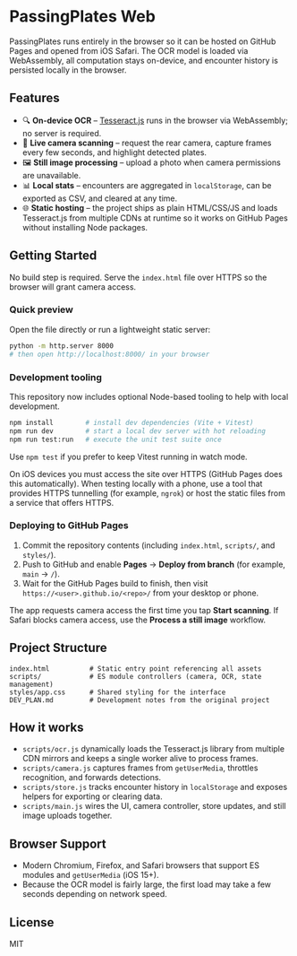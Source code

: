 # PassingPlates Web

PassingPlates runs entirely in the browser so it can be hosted on GitHub Pages and opened from iOS Safari. The OCR model is
loaded via WebAssembly, all computation stays on-device, and encounter history is persisted locally in the browser.

## Features

- 🔍 **On-device OCR** – [Tesseract.js](https://github.com/naptha/tesseract.js) runs in the browser via WebAssembly; no server is
  required.
- 🎥 **Live camera scanning** – request the rear camera, capture frames every few seconds, and highlight detected plates.
- 🖼 **Still image processing** – upload a photo when camera permissions are unavailable.
- 📊 **Local stats** – encounters are aggregated in `localStorage`, can be exported as CSV, and cleared at any time.
- 🌐 **Static hosting** – the project ships as plain HTML/CSS/JS and loads Tesseract.js from multiple CDNs at runtime so it works on
  GitHub Pages without installing Node packages.

## Getting Started

No build step is required. Serve the `index.html` file over HTTPS so the browser will grant camera access.

### Quick preview

Open the file directly or run a lightweight static server:

```bash
python -m http.server 8000
# then open http://localhost:8000/ in your browser
```

### Development tooling

This repository now includes optional Node-based tooling to help with local development.

```bash
npm install        # install dev dependencies (Vite + Vitest)
npm run dev        # start a local dev server with hot reloading
npm run test:run   # execute the unit test suite once
```

Use `npm test` if you prefer to keep Vitest running in watch mode.

On iOS devices you must access the site over HTTPS (GitHub Pages does this automatically). When testing locally with a phone,
use a tool that provides HTTPS tunnelling (for example, `ngrok`) or host the static files from a service that offers HTTPS.

### Deploying to GitHub Pages

1. Commit the repository contents (including `index.html`, `scripts/`, and `styles/`).
2. Push to GitHub and enable **Pages** → **Deploy from branch** (for example, `main` → `/`).
3. Wait for the GitHub Pages build to finish, then visit `https://<user>.github.io/<repo>/` from your desktop or phone.

The app requests camera access the first time you tap **Start scanning**. If Safari blocks camera access, use the **Process a
still image** workflow.

## Project Structure

```
index.html          # Static entry point referencing all assets
scripts/            # ES module controllers (camera, OCR, state management)
styles/app.css      # Shared styling for the interface
DEV_PLAN.md         # Development notes from the original project
```

## How it works

- `scripts/ocr.js` dynamically loads the Tesseract.js library from multiple CDN mirrors and keeps a single worker alive to process frames.
- `scripts/camera.js` captures frames from `getUserMedia`, throttles recognition, and forwards detections.
- `scripts/store.js` tracks encounter history in `localStorage` and exposes helpers for exporting or clearing data.
- `scripts/main.js` wires the UI, camera controller, store updates, and still image uploads together.

## Browser Support

- Modern Chromium, Firefox, and Safari browsers that support ES modules and `getUserMedia` (iOS 15+).
- Because the OCR model is fairly large, the first load may take a few seconds depending on network speed.

## License

MIT
